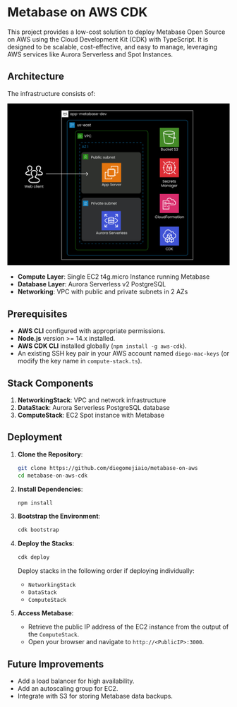 # Metabase on AWS CDK

This project provides a low-cost solution to deploy Metabase Open Source on AWS using the Cloud Development Kit (CDK) with TypeScript. It is designed to be scalable, cost-effective, and easy to manage, leveraging AWS services like Aurora Serverless and Spot Instances.

## Architecture

The infrastructure consists of:

![Architecture AWS](arch-metabase-cdk.jpg)

- **Compute Layer**: Single EC2 t4g.micro Instance running Metabase
- **Database Layer**: Aurora Serverless v2 PostgreSQL
- **Networking**: VPC with public and private subnets in 2 AZs


## Prerequisites

- **AWS CLI** configured with appropriate permissions.
- **Node.js** version >= 14.x installed.
- **AWS CDK CLI** installed globally (`npm install -g aws-cdk`).
- An existing SSH key pair in your AWS account named `diego-mac-keys` (or modify the key name in `compute-stack.ts`).

## Stack Components

1. **NetworkingStack**: VPC and network infrastructure
2. **DataStack**: Aurora Serverless PostgreSQL database
3. **ComputeStack**: EC2 Spot instance with Metabase

## Deployment

1. **Clone the Repository**:
   ```bash
   git clone https://github.com/diegomejiaio/metabase-on-aws
   cd metabase-on-aws-cdk
   ```

2. **Install Dependencies**:
   ```bash
   npm install
   ```

3. **Bootstrap the Environment**:
   ```bash
   cdk bootstrap
   ```

4. **Deploy the Stacks**:
   ```bash
   cdk deploy
   ```

   Deploy stacks in the following order if deploying individually:
   - `NetworkingStack`
   - `DataStack`
   - `ComputeStack`

5. **Access Metabase**:
   - Retrieve the public IP address of the EC2 instance from the output of the `ComputeStack`.
   - Open your browser and navigate to `http://<PublicIP>:3000`.

## Future Improvements
- Add a load balancer for high availability.
- Add an autoscaling group for EC2.
- Integrate with S3 for storing Metabase data backups.